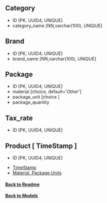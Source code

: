 
## Category 
- ID [PK, UUID4, UNIQUE]
- category_name [NN,varchar(100), UNIQUE]
## Brand 
- ID [PK, UUID4, UNIQUE]
- brand_name [NN,varchar(100), UNIQUE]

## Package 
- ID [PK, UUID4, UNIQUE]
- material [choice, default='Other']
- package_unit [choice ]
- package_quantity 

## Tax_rate 
- ID [PK, UUID4, UNIQUE]

## Product [ TimeStamp ]
- ID [PK, UUID4, UNIQUE]


* [TimeStamp](/app/backend/apps/tools/docs/Models.md) 
* [Material, Package Units](/app/backend/apps/tools/docs/ChoiceFields.md) 



#### [Back to Readme](/app/docs/Readme.md) 
#### [Back to Models](/app/docs/backend/Models.md) 